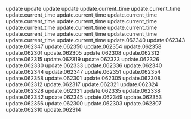update
update
update
update
update.current_time
update.current_time
update.current_time
update.current_time
update.current_time
update.current_time
update.current_time
update.current_time
update.current_time
update.current_time
update.current_time
update.current_time
update.current_time
update.current_time
update.current_time
update.current_time
update.062340
update.062343
update.062347
update.062350
update.062354
update.062358
update.062301
update.062305
update.062308
update.062312
update.062315
update.062319
update.062323
update.062326
update.062330
update.062333
update.062336
update.062340
update.062344
update.062347
update.062351
update.062354
update.062358
update.062301
update.062305
update.062308
update.062312
update.062317
update.062321
update.062324
update.062328
update.062331
update.062335
update.062338
update.062342
update.062345
update.062349
update.062353
update.062356
update.062300
update.062303
update.062307
update.062310
update.062314
